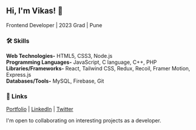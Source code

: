 ## Hi, I'm Vikas! 👋

Frontend Developer | 2023 Grad | Pune


### 🛠 Skills
**Web Technologies-** HTML5, CSS3, Node.js \
**Programming Languages-** JavaScript, C language, C++, PHP \
**Libraries/Frameworks-** React, Tailwind CSS, Redux, Recoil, Framer Motion, Express.js \
**Databases/Tools-** MySQL, Firebase, Git 

### 🔗 Links

[Portfolio](https://vikasipar.vercel.app) | 
[LinkedIn](https://www.linkedin.com/in/vikas-ipar-705b6922a/) | 
[Twitter](https://twitter.com/vikas_ipar?t=xdfw_bSJLdFN8dykcCSWZw&s=08) 

 I'm open to collaborating on interesting projects as a developer.



<!--
## 🔥 GitHub Stats:
![](https://github-readme-stats.vercel.app/api?username=vikasipar&theme=city_light&hide_border=false&include_all_commits=false&count_private=false)
![](https://github-readme-streak-stats.herokuapp.com/?user=vikasipar&theme=city_light&hide_border=false)<br/>
<br/>

![](https://github-readme-stats.vercel.app/api/top-langs/?username=vikasipar&theme=city_light&hide_border=false&include_all_commits=false&count_private=false&layout=compact)
<br/>
---
[![](https://visitcount.itsvg.in/api?id=vikasipar&icon=1&color=12)](https://visitcount.itsvg.in) -->
